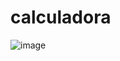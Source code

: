 # calculadora
![image](https://github.com/user-attachments/assets/5d90d651-041e-4aa7-9731-ee3f42538dbf)

